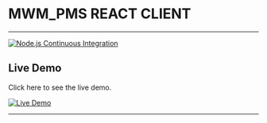 # MWM_PMS REACT CLIENT
---

[![Node.js Continuous Integration](https://github.com/Olooce/MWM_PMS_WEbReactUI/actions/workflows/node.js.yml/badge.svg)](https://github.com/Olooce/MWM_PMS_WEbReactUI/actions/workflows/node.js.yml)

## Live Demo
Click here to see the live demo.

<a href="https://mwm-pms-live-demo.vercel.app/" target="_blank"><img src="https://github.com/user-attachments/assets/19f476c9-ef04-467e-a510-5b55c76a75b5" alt="Live Demo" /></a>

---
